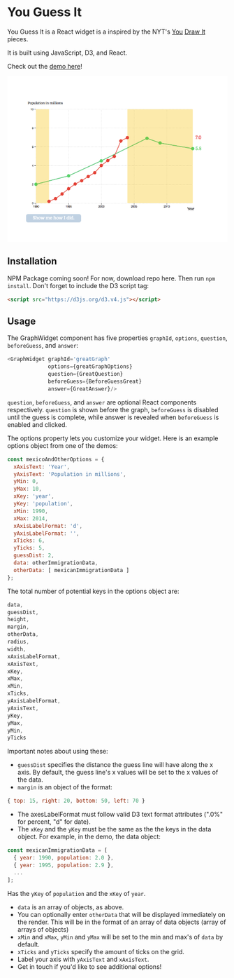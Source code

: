 # You Guess It

You Guess It is a React widget is a inspired by the NYT's [You](https://www.nytimes.com/interactive/2017/01/15/us/politics/you-draw-obama-legacy.html) [Draw It](https://www.nytimes.com/interactive/2015/05/28/upshot/you-draw-it-how-family-income-affects-childrens-college-chances.html) pieces.

It is built using JavaScript, D3, and React.

Check out the [ demo here](https://calebomusic.github.io/you_guess_it/)!

![You Guess It!](./demo/demo.png)

## Installation

NPM Package coming soon! For now, download repo here. Then run `npm install`. Don't forget to include the D3 script tag:

```html
<script src="https://d3js.org/d3.v4.js"></script>
```

## Usage

The GraphWidget component has five properties `graphId`, `options`, `question`, `beforeGuess`, and `answer`:

```javascript
<GraphWidget graphId='greatGraph'
             options={greatGraphOptions}
             question={GreatQuestion}
             beforeGuess={BeforeGuessGreat}
             answer={GreatAnswer}/>
```

`question`, `beforeGuess`, and `answer` are optional React components respectively. `question` is shown before the graph, `beforeGuess` is disabled until the guess is complete, while answer is revealed when `beforeGuess` is enabled and clicked.

The options property lets you customize your widget. Here is an example options object from one of the demos:

```javascript
const mexicoAndOtherOptions = {
  xAxisText: 'Year',
  yAxisText: 'Population in millions',
  yMin: 0,
  yMax: 10,
  xKey: 'year',
  yKey: 'population',
  xMin: 1990,
  xMax: 2014,
  xAxisLabelFormat: 'd',
  yAxisLabelFormat: '',
  xTicks: 6,
  yTicks: 5,
  guessDist: 2,
  data: otherImmigrationData,
  otherData: [ mexicanImmigrationData ]
};
```

The total number of potential keys in the options object are:

```javascript
data,
guessDist,
height,
margin,
otherData,
radius,
width,
xAxisLabelFormat,
xAxisText,
xKey,
xMax,
xMin,
xTicks,
yAxisLabelFormat,
yAxisText,
yKey,
yMax,
yMin,
yTicks
```

Important notes about using these:
- `guessDist` specifies the distance the guess line will have along the x axis. By default, the guess line's x values will be set to the x values of the data.
- `margin` is an object of the format:
```javascript
{ top: 15, right: 20, bottom: 50, left: 70 }
```
- The axesLabelFormat must follow valid D3 text format attributes (".0%" for percent, "d"  for date).
- The `xKey` and the `yKey` must be the same as the the keys in the data object. For example, in the demo, the data object:
```javascript
const mexicanImmigrationData = [
  { year: 1990, population: 2.0 },
  { year: 1995, population: 2.9 },
  ...
];
```
  Has the `yKey` of `population` and the `xKey` of `year`.
- `data` is an array of objects, as above.
- You can optionally enter `otherData` that will be displayed immediately on the render. This will be in the format of an array of data objects (array of arrays of objects)
- `xMin` and `xMax`, `yMin` and `yMax` will be set to the min and max's of `data` by default.
- `xTicks` and `yTicks` specify the amount of ticks on the grid.
- Label your axis with `yAxisText` and `xAxisText`.
- Get in touch if you'd like to see additional options!
